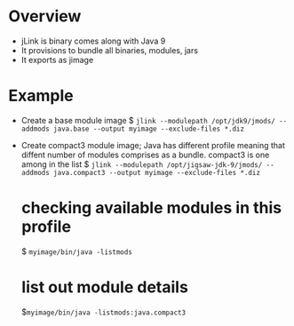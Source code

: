# Overview
* jLink is binary comes along with Java 9
* It provisions to bundle all binaries, modules, jars
* It exports as jimage

# Example
* Create a base module image
  $ `jlink --modulepath /opt/jdk9/jmods/ --addmods java.base --output myimage --exclude-files *.diz`

* Create compact3 module image; Java has different profile meaning that diffent number of modules comprises 
  as a bundle. compact3 is one among in the list
  $ `jlink --modulepath /opt/jigsaw-jdk-9/jmods/ --addmods java.compact3 --output myimage --exclude-files *.diz`
  # checking available modules in this profile
  $ `myimage/bin/java -listmods`
  # list out module details
  $`myimage/bin/java -listmods:java.compact3`
